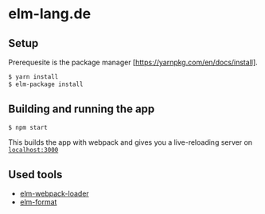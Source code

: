 # elm-lang.de

## Setup

Prerequesite is the package manager [https://yarnpkg.com/en/docs/install].

```bash
$ yarn install
$ elm-package install
```

## Building and running the app

```bash
$ npm start
```

This builds the app with webpack and gives you a live-reloading server on [`localhost:3000`](http://localhost:3000)

## Used tools

- [elm-webpack-loader](https://github.com/rtfeldman/elm-webpack-loader)
- [elm-format](https://github.com/avh4/elm-format)
